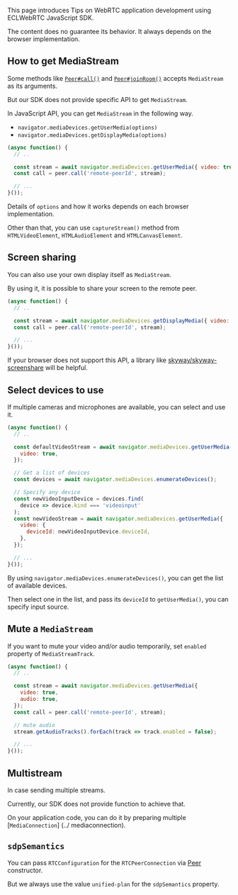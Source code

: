 This page introduces Tips on WebRTC application development using ECLWebRTC JavaScript SDK.

The content does no guarantee its behavior.
It always depends on the browser implementation.

## How to get MediaStream

Some methods like [`Peer#call()`](../peer#callpeerid-stream-options) and [`Peer#joinRoom()`](../peer#joinroomroomname-roomoptions) accepts `MediaStream` as its arguments.

But our SDK does not provide specific API to get `MediaStream`.

In JavaScript API, you can get `MediaStream` in the following way.

- `navigator.mediaDevices.getUserMedia(options)`
- `navigator.mediaDevices.getDisplayMedia(options)`

```js
(async function() {
  // ..

  const stream = await navigator.mediaDevices.getUserMedia({ video: true });
  const call = peer.call('remote-peerId', stream);

  // ...
}());
```

Details of `options` and how it works depends on each browser implementation.

Other than that, you can use `captureStream()` method from `HTMLVideoElement`, `HTMLAudioElement` and `HTMLCanvasElement`.

## Screen sharing

You can also use your own display itself as `MediaStream`.

By using it, it is possible to share your screen to the remote peer.

```js
(async function() {
  // ..

  const stream = await navigator.mediaDevices.getDisplayMedia({ video: true });
  const call = peer.call('remote-peerId', stream);

  // ...
}());
```

If your browser does not support this API, a library like [skyway/skyway-screenshare](https://github.com/skyway/skyway-screenshare) will be helpful.

## Select devices to use

If multiple cameras and microphones are available, you can select and use it.

```js
(async function() {
  // ..

  const defaultVideoStream = await navigator.mediaDevices.getUserMedia({
    video: true,
  });

  // Get a list of devices
  const devices = await navigator.mediaDevices.enumerateDevices();

  // Specify any device
  const newVideoInputDevice = devices.find(
    device => device.kind === 'videoinput'
  );
  const newVideoStream = await navigator.mediaDevices.getUserMedia({
    video: {
      deviceId: newVideoInputDevice.deviceId,
    },
  });

  // ...
}());
```

By using `navigator.mediaDevices.enumerateDevices()`, you can get the list of available devices.

Then select one in the list, and pass its `deviceId` to `getUserMedia()`, you can specify input source.

## Mute a `MediaStream`

If you want to mute your video and/or audio temporarily, set `enabled` property of `MediaStreamTrack`.

```js
(async function() {
  // ..

  const stream = await navigator.mediaDevices.getUserMedia({
    video: true,
    audio: true,
  });
  const call = peer.call('remote-peerId', stream);

  // mute audio
  stream.getAudioTracks().forEach(track => track.enabled = false);

  // ...
}());
```

## Multistream

In case sending multiple streams.

Currently, our SDK does not provide function to achieve that.

On your application code, you can do it by preparing multiple [`MediaConnection`] (../ mediaconnection).

## `sdpSemantics`

You can pass `RTCConfiguration` for the `RTCPeerConnection` via [Peer](../peer/#options-object) constructor.

But we always use the value `unified-plan` for the `sdpSemantics` property.
